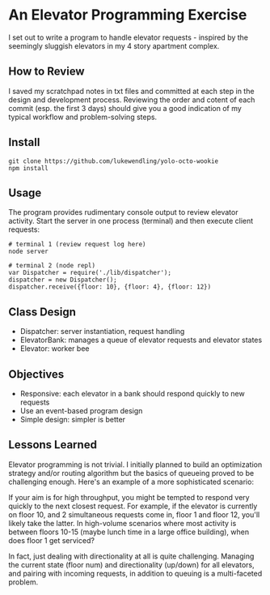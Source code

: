 An Elevator Programming Exercise
================================

I set out to write a program to handle elevator requests - inspired by the seemingly sluggish elevators in my 4 story apartment complex.

How to Review
-------------
I saved my scratchpad notes in txt files and committed at each step in the design and development process. Reviewing the order and cotent of each commit (esp. the first 3 days) should give you a good indication of my typical workflow and problem-solving steps.

Install
-------
```
git clone https://github.com/lukewendling/yolo-octo-wookie
npm install
```

Usage
-----
The program provides rudimentary console output to review elevator activity. Start the server in one process (terminal) and then execute client requests:

```
# terminal 1 (review request log here)
node server

# terminal 2 (node repl)
var Dispatcher = require('./lib/dispatcher');
dispatcher = new Dispatcher();
dispatcher.receive({floor: 10}, {floor: 4}, {floor: 12})
```

Class Design
------------
* Dispatcher: server instantiation, request handling
* ElevatorBank: manages a queue of elevator requests and elevator states
* Elevator: worker bee

Objectives
----------
* Responsive: each elevator in a bank should respond quickly to new requests
* Use an event-based program design
* Simple design: simpler is better

Lessons Learned
---------------
Elevator programming is not trivial. I initially planned to build an optimization strategy and/or routing algorithm but the basics of queueing proved to be challenging enough. Here's an example of a more sophisticated scenario:

If your aim is for high throughput, you might be tempted to respond very quickly to the next closest request. For example, if the elevator is currently on floor 10, and 2 simultaneous requests come in, floor 1 and floor 12, you'll likely take the latter. In high-volume scenarios where most activity is between floors 10-15 (maybe lunch time in a large office building), when does floor 1 get serviced?

In fact, just dealing with directionality at all is quite challenging. Managing the current state (floor num) and directionality (up/down) for all elevators, and pairing with incoming requests, in addition to queuing is a multi-faceted problem.

